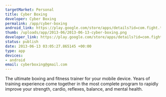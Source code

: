 ```yaml
--- 
targetMarket: Personal
title: Cyber Boxing
developer: Cyber Boxing
permalink: /app/cyber-boxing
android_link: https://play.google.com/store/apps/details?id=com.fight.trainer
thumb: /uploads/app/2013-06/2013-06-13-cyber-boxing.png
developer_link: https://play.google.com/store/apps/details?id=com.fight.trainer
status: publish
date: 2013-06-13 03:05:27.865145 +00:00
type: app
devices: 
- android
email: cyberboxing@gmail.com
---
```


The ultimate boxing and fitness trainer for your mobile device. Years of training experience come together in the most complete program to rapidly improve your strength, cardio, reflexes, balance, and mental health.
